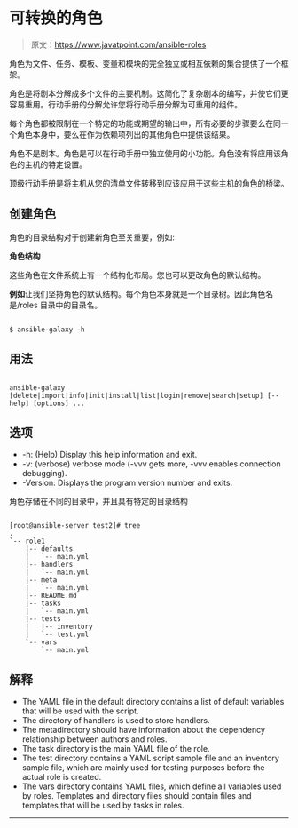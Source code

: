 # 可转换的角色

> 原文：<https://www.javatpoint.com/ansible-roles>

角色为文件、任务、模板、变量和模块的完全独立或相互依赖的集合提供了一个框架。

角色是将剧本分解成多个文件的主要机制。这简化了复杂剧本的编写，并使它们更容易重用。行动手册的分解允许您将行动手册分解为可重用的组件。

每个角色都被限制在一个特定的功能或期望的输出中，所有必要的步骤要么在同一个角色本身中，要么在作为依赖项列出的其他角色中提供该结果。

角色不是剧本。角色是可以在行动手册中独立使用的小功能。角色没有将应用该角色的主机的特定设置。

顶级行动手册是将主机从您的清单文件转移到应该应用于这些主机的角色的桥梁。

## 创建角色

角色的目录结构对于创建新角色至关重要，例如:

**角色结构**

这些角色在文件系统上有一个结构化布局。您也可以更改角色的默认结构。

**例如**让我们坚持角色的默认结构。每个角色本身就是一个目录树。因此角色名是/roles 目录中的目录名。

```

$ ansible-galaxy -h 

```

## 用法

```

ansible-galaxy [delete|import|info|init|install|list|login|remove|search|setup] [--help] [options] ... 

```

## 选项

*   -h: (Help) Display this help information and exit.
*   -v: (verbose) verbose mode (-vvv gets more, -vvv enables connection debugging).
*   -Version: Displays the program version number and exits.

角色存储在不同的目录中，并且具有特定的目录结构

```

[root@ansible-server test2]# tree
.
`-- role1
    |-- defaults
    |   `-- main.yml
    |-- handlers
    |   `-- main.yml
    |-- meta
    |   `-- main.yml
    |-- README.md
    |-- tasks
    |   `-- main.yml
    |-- tests
    |   |-- inventory
    |   `-- test.yml
    `-- vars
        `-- main.yml

```

## 解释

*   The YAML file in the default directory contains a list of default variables that will be used with the script.
*   The directory of handlers is used to store handlers.
*   The metadirectory should have information about the dependency relationship between authors and roles.
*   The task directory is the main YAML file of the role.
*   The test directory contains a YAML script sample file and an inventory sample file, which are mainly used for testing purposes before the actual role is created.
*   The vars directory contains YAML files, which define all variables used by roles. Templates and directory files should contain files and templates that will be used by tasks in roles.

* * *